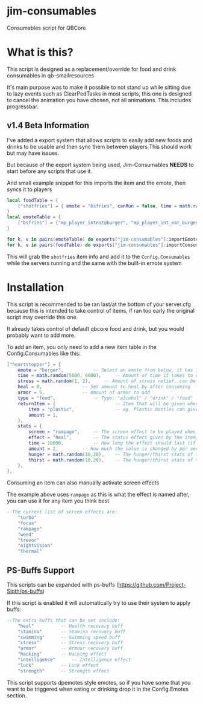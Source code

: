# jim-consumables
Consumables script for QBCore

# What is this?
This script is designed as a replacement/override for food and drink consumables in qb-smallresources

It's main purpose was to make it possible to not stand up while sitting due to lazy events such as ClearPedTasks in most scripts, this one is designed to cancel the animation you have chosen, not all animations. This includes progressbar.

## v1.4 Beta Information
I've added a export system that allows scripts to easily add new foods and drinks to be usable and then sync them between players
This should work but may have issues.

But because of the export system being used, Jim-Consumables **NEEDS** to start before any scripts that use it.

And small example snippet for this imports the item and the emote, then syncs it to players

```lua
local foodTable = {
	["shotfries"] = { emote = "bsfries", canRun = false, time = math.random(5000, 6000), stress = math.random(2, 4), heal = 0, armor = 0, type = "food", stats = { hunger = math.random(55,65), }},
}
local emoteTable = {
	["bsfries"] = {"mp_player_inteat@burger", "mp_player_int_eat_burger_fp", "Fries", AnimationOptions = { Prop = "prop_food_bs_chips", PropBone = 18905, PropPlacement = {0.09, -0.06, 0.05, 300.0, 150.0}, EmoteMoving = true, EmoteLoop = true, }},
}

for k, v in pairs(emoteTable) do exports["jim-consumables"]:importEmote(k, v) end
for k, v in pairs(foodTable) do exports["jim-consumables"]:importConsumable(k, v) end
```
This will grab the `shotfries` item info and add it to the `Config.Consumables` while the servers running and the same with the built-in emote system

# Installation

This script is recommended to be ran last/at the bottom of your server.cfg because this is intended to take control of items, if ran too early the original script may override this one.

It already takes control of default qbcore food and drink, but you would probably want to add more.

To add an item, you only need to add a new item table in the Config.Consumables like this:
```lua
["heartstopper"] = {
	emote = "burger",			-- Select an emote from below, it has to be in here
	time = math.random(5000, 6000),		-- Amount of time it takes to consume the item
	stress = math.random(1, 2),		-- Amount of stress relief, can be 0
	heal = 0,				-- Set amount to heal by after consuming
	armor = 5,				-- Amount of armor to add
	type = "food",				-- Type: "alcohol" / "drink" / "food"
	returnItem = {						-- Item that will be given when the item is used
		item = "plastic",				-- eg. Plastic bottles can give "plastic"
		amount = 1,
	},
	stats = {
		screen = "rampage",		-- The screen effect to be played when after consuming the item
		effect = "heal", 		-- The status effect given by the item, "heal" / "stamina"
		time = 10000,			-- How long the effect should last (if not added it will default to 10000)
		amount = 2,			-- How much the value is changed by per second
		hunger = math.random(10,20),	-- The hunger/thirst stats of the item, if not found in the items.lua
		thirst = math.random(10,20),	-- The hunger/thirst stats of the item, if not found in the items.lua
	},
},
```
Consuming an item can also manually activate screen effects

The example above uses `rampage` as this is what the effect is named after, you can use it for any item you think best
```lua
--The current list of screen effects are:
	"turbo"
	"focus"
	"rampage"
	"weed"
	"trevor"
	"nightvision"
	"thermal"
```

## PS-Buffs Support
This scripts can be expanded with ps-buffs (https://github.com/Project-Sloth/ps-buffs)

If this script is enabled it will automatically try to use their system to apply buffs:

```lua
--The extra buffs that can be set include:
	"heal"			-- Health recovery buff
	"stamina"		-- Stamina recovery buff
	"swimming"		-- Swimming speed buff
	"stress"		-- Stress recovery buff
	"armor"			-- Armour recovery buff
	"hacking"		-- Hacking effect
	"intelligence"		-- Intelligence effect
	"luck"			-- Luck effect
	"strength"		-- Strength effect
```

This script supports dpemotes style emotes, so if you have some that you want to be triggered when eating or drinking drop it in the Config.Emotes section.
